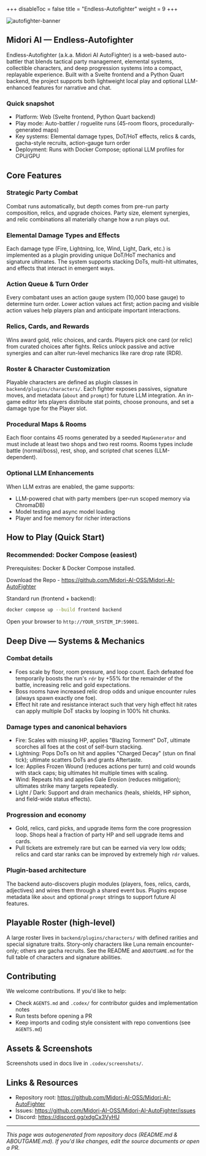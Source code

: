 +++
disableToc = false
title = "Endless-Autofighter"
weight = 9
+++

![autofighter-banner](https://tea-cup.midori-ai.xyz/download/logo_color1.png)

## Midori AI — Endless-Autofighter

Endless-Autofighter (a.k.a. Midori AI AutoFighter) is a web-based auto-battler that blends tactical party management, elemental systems, collectible characters, and deep progression systems into a compact, replayable experience. Built with a Svelte frontend and a Python Quart backend, the project supports both lightweight local play and optional LLM-enhanced features for narrative and chat.

### Quick snapshot

- Platform: Web (Svelte frontend, Python Quart backend)
- Play mode: Auto-battler / roguelite runs (45-room floors, procedurally-generated maps)
- Key systems: Elemental damage types, DoT/HoT effects, relics & cards, gacha-style recruits, action-gauge turn order
- Deployment: Runs with Docker Compose; optional LLM profiles for CPU/GPU

## Core Features

### Strategic Party Combat
Combat runs automatically, but depth comes from pre-run party composition, relics, and upgrade choices. Party size, element synergies, and relic combinations all materially change how a run plays out.

### Elemental Damage Types and Effects
Each damage type (Fire, Lightning, Ice, Wind, Light, Dark, etc.) is implemented as a plugin providing unique DoT/HoT mechanics and signature ultimates. The system supports stacking DoTs, multi-hit ultimates, and effects that interact in emergent ways.

### Action Queue & Turn Order
Every combatant uses an action gauge system (10,000 base gauge) to determine turn order. Lower action values act first; action pacing and visible action values help players plan and anticipate important interactions.

### Relics, Cards, and Rewards
Wins award gold, relic choices, and cards. Players pick one card (or relic) from curated choices after fights. Relics unlock passive and active synergies and can alter run-level mechanics like rare drop rate (RDR).

### Roster & Character Customization
Playable characters are defined as plugin classes in `backend/plugins/characters/`. Each fighter exposes passives, signature moves, and metadata (`about` and `prompt`) for future LLM integration. An in-game editor lets players distribute stat points, choose pronouns, and set a damage type for the Player slot.

### Procedural Maps & Rooms
Each floor contains 45 rooms generated by a seeded `MapGenerator` and must include at least two shops and two rest rooms. Rooms types include battle (normal/boss), rest, shop, and scripted chat scenes (LLM-dependent).

### Optional LLM Enhancements
When LLM extras are enabled, the game supports:
- LLM-powered chat with party members (per-run scoped memory via ChromaDB)
- Model testing and async model loading
- Player and foe memory for richer interactions

## How to Play (Quick Start)

### Recommended: Docker Compose (easiest)

Prerequisites: Docker & Docker Compose installed.

Download the Repo - https://github.com/Midori-AI-OSS/Midori-AI-AutoFighter

Standard run (frontend + backend):

```bash
docker compose up --build frontend backend
```

Open your browser to `http://YOUR_SYSTEM_IP:59001`.


## Deep Dive — Systems & Mechanics

### Combat details
- Foes scale by floor, room pressure, and loop count. Each defeated foe temporarily boosts the run's `rdr` by +55% for the remainder of the battle, increasing relic and gold expectations.
- Boss rooms have increased relic drop odds and unique encounter rules (always spawn exactly one foe).
- Effect hit rate and resistance interact such that very high effect hit rates can apply multiple DoT stacks by looping in 100% hit chunks.

### Damage types and canonical behaviors
- Fire: Scales with missing HP, applies "Blazing Torment" DoT, ultimate scorches all foes at the cost of self-burn stacking.
- Lightning: Pops DoTs on hit and applies "Charged Decay" (stun on final tick); ultimate scatters DoTs and grants Aftertaste.
- Ice: Applies Frozen Wound (reduces actions per turn) and cold wounds with stack caps; big ultimates hit multiple times with scaling.
- Wind: Repeats hits and applies Gale Erosion (reduces mitigation); ultimates strike many targets repeatedly.
- Light / Dark: Support and drain mechanics (heals, shields, HP siphon, and field-wide status effects).

### Progression and economy
- Gold, relics, card picks, and upgrade items form the core progression loop. Shops heal a fraction of party HP and sell upgrade items and cards.
- Pull tickets are extremely rare but can be earned via very low odds; relics and card star ranks can be improved by extremely high `rdr` values.

### Plugin-based architecture
The backend auto-discovers plugin modules (players, foes, relics, cards, adjectives) and wires them through a shared event bus. Plugins expose metadata like `about` and optional `prompt` strings to support future AI features.

## Playable Roster (high-level)

A large roster lives in `backend/plugins/characters/` with defined rarities and special signature traits. Story-only characters like Luna remain encounter-only; others are gacha recruits. See the README and `ABOUTGAME.md` for the full table of characters and signature abilities.

## Contributing

We welcome contributions. If you'd like to help:

- Check `AGENTS.md` and `.codex/` for contributor guides and implementation notes
- Run tests before opening a PR
- Keep imports and coding style consistent with repo conventions (see `AGENTS.md`)

## Assets & Screenshots

Screenshots used in docs live in `.codex/screenshots/`.

## Links & Resources

- Repository root: https://github.com/Midori-AI-OSS/Midori-AI-AutoFighter
- Issues: https://github.com/Midori-AI-OSS/Midori-AI-AutoFighter/issues
- Discord: https://discord.gg/xdgCx3VyHU

---

*This page was autogenerated from repository docs (README.md & ABOUTGAME.md). If you'd like changes, edit the source documents or open a PR.*
